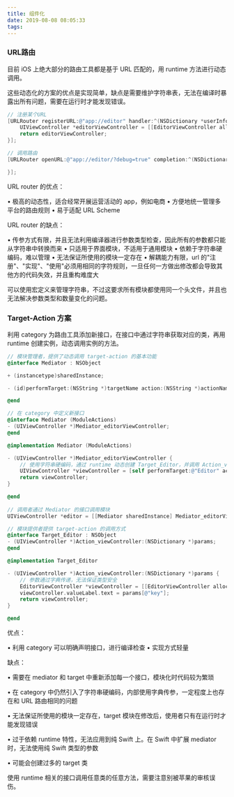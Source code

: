 ```yaml
---
title: 组件化
date: 2019-08-08 08:05:33
tags:
---
```


### URL路由

目前 iOS 上绝大部分的路由工具都是基于 URL 匹配的，用 runtime 方法进行动态调用。

这些动态化的方案的优点是实现简单，缺点是需要维护字符串表，无法在编译时暴露出所有问题，需要在运行时才能发现错误。

```objective-c
// 注册某个URL
[URLRouter registerURL:@"app://editor" handler:^(NSDictionary *userInfo) {
    UIViewController *editorViewController = [[EditorViewController alloc] initWithParam:userInfo];
    return editorViewController;
}];
```

```objective-c
// 调用路由
[URLRouter openURL:@"app://editor/?debug=true" completion:^(NSDictionary *info) {

}];
```

URL router 的优点：

• 极高的动态性，适合经常开展运营活动的 app，例如电商
• 方便地统一管理多平台的路由规则
• 易于适配 URL Scheme

URL router 的缺点：

• 传参方式有限，并且无法利用编译器进行参数类型检查，因此所有的参数都只能从字符串中转换而来
• 只适用于界面模块，不适用于通用模块
• 依赖于字符串硬编码，难以管理
• 无法保证所使用的模块一定存在
• 解耦能力有限，url 的"注册"、"实现"、"使用"必须用相同的字符规则，一旦任何一方做出修改都会导致其他方的代码失效，并且重构难度大

可以使用宏定义来管理字符串，不过这要求所有模块都使用同一个头文件，并且也无法解决参数类型和数量变化的问题。

### Target-Action 方案

利用 category 为路由工具添加新接口，在接口中通过字符串获取对应的类，再用 runtime 创建实例，动态调用实例的方法。

```objective-c
// 模块管理者，提供了动态调用 target-action 的基本功能
@interface Mediator : NSObject

+ (instancetype)sharedInstance;

- (id)performTarget:(NSString *)targetName action:(NSString *)actionName params:(NSDictionary *)params;

@end
```

```objective-c
// 在 category 中定义新接口
@interface Mediator (ModuleActions)
- (UIViewController *)Mediator_editorViewController;
@end

@implementation Mediator (ModuleActions)

- (UIViewController *)Mediator_editorViewController {
    // 使用字符串硬编码，通过 runtime 动态创建 Target_Editor，并调用 Action_viewController:
    UIViewController *viewController = [self performTarget:@"Editor" action:@"viewController" params:@{@"key":@"value"}];
    return viewController;
}

@end
  
// 调用者通过 Mediator 的接口调用模块
UIViewController *editor = [[Mediator sharedInstance] Mediator_editorViewController];
```

```objective-c
// 模块提供者提供 target-action 的调用方式
@interface Target_Editor : NSObject
- (UIViewController *)Action_viewController:(NSDictionary *)params;
@end

@implementation Target_Editor

- (UIViewController *)Action_viewController:(NSDictionary *)params {
    // 参数通过字典传递，无法保证类型安全
    EditorViewController *viewController = [[EditorViewController alloc] init];
    viewController.valueLabel.text = params[@"key"];
    return viewController;
}

@end
```

优点：

• 利用 category 可以明确声明接口，进行编译检查
• 实现方式轻量

缺点：

• 需要在 mediator 和 target 中重新添加每一个接口，模块化时代码较为繁琐

• 在 category 中仍然引入了字符串硬编码，内部使用字典传参，一定程度上也存在和 URL 路由相同的问题

• 无法保证所使用的模块一定存在，target 模块在修改后，使用者只有在运行时才能发现错误

• 过于依赖 runtime 特性，无法应用到纯 Swift 上。在 Swift 中扩展 mediator 时，无法使用纯 Swift 类型的参数

• 可能会创建过多的 target 类

使用 runtime 相关的接口调用任意类的任意方法，需要注意别被苹果的审核误伤。